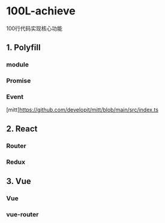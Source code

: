 # 100L-achieve
100行代码实现核心功能

## 1. Polyfill

### module

### Promise

### Event
[mitt]https://github.com/developit/mitt/blob/main/src/index.ts

## 2. React

### Router

### Redux

## 3. Vue

### Vue

### vue-router
